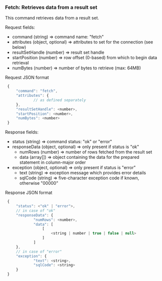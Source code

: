 ### Fetch: Retrieves data from a result set

This command retrieves data from a result set.

Request fields:
  * command (string) => command name: "fetch"
  * attributes (object, optional) =>  attributes to set for the connection (see below)
  * resultSetHandle (number) => result set handle
  * startPosition (number) => row offset (0-based) from which to begin data retrieval
  * numBytes (number) => number of bytes to retrieve (max: 64MB)

Request JSON format
```javascript
 {
     "command": "fetch",
     "attributes": {
             // as defined separately
     },
     "resultSetHandle": <number>,
     "startPosition": <number>,
     "numBytes": <number>
 }
```

Response fields:
  * status (string) => command status: "ok" or "error"
  * responseData (object, optional) => only present if status is "ok"
    * numRows (number) => number of rows fetched from the result set
    * data (array[]) => object containing the data for the prepared statement in column-major order
  * exception (object, optional) =>  only present if status is "error"
    * text (string) => exception message which provides error details
    * sqlCode (string) => five-character exception code if known, otherwise "00000"

Response JSON format
```javascript
 {
     "status": <"ok" | "error">,
     // in case of "ok"
     "responseData": {
             "numRows": <number>,
             "data": [
                 [
                     <string | number | true | false | null>
                 ]
             ]
     },
     // in case of "error"
     "exception": {
             "text": <string>,
             "sqlCode": <string>
     }
 }
```
